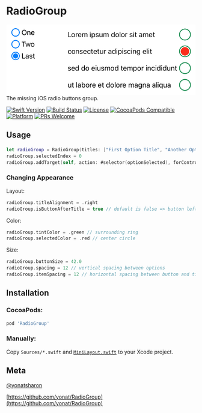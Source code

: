 # RadioGroup

<img align="right" src="Screenshots/RadioGroup.png">

The missing iOS radio buttons group.

[![Swift Version][swift-image]][swift-url]
[![Build Status][travis-image]][travis-url]
[![License][license-image]][license-url]
[![CocoaPods Compatible](https://img.shields.io/cocoapods/v/RadioGroup.svg)](https://img.shields.io/cocoapods/v/RadioGroup.svg)  
[![Platform](https://img.shields.io/cocoapods/p/RadioGroup.svg?style=flat)](http://cocoapods.org/pods/RadioGroup)
[![PRs Welcome](https://img.shields.io/badge/PRs-welcome-brightgreen.svg?style=flat-square)](http://makeapullrequest.com)

## Usage

```swift
let radioGroup = RadioGroup(titles: ["First Option Title", "Another Option Title", "Last"])
radioGroup.selectedIndex = 0
radioGroup.addTarget(self, action: #selector(optionSelected), forControlEvents: .valueChanged)
```

### Changing Appearance

Layout:

```swift
radioGroup.titleAlignment = .right
radioGroup.isButtonAfterTitle = true // default is false => button left (leading) relative to title
```

Color:

```swift
radioGroup.tintColor = .green // surrounding ring
radioGroup.selectedColor = .red // center circle
```

Size:

```swift
radioGroup.buttonSize = 42.0
radioGroup.spacing = 12 // vertical spacing between options
radioGroup.itemSpacing = 12 // horizontal spacing between button and title
```

## Installation

### CocoaPods:

```ruby
pod 'RadioGroup'
```

### Manually:

Copy `Sources/*.swift` and [`MiniLayout.swift`](https://github.com/yonat/MiniLayout) to your Xcode project.

## Meta

[@yonatsharon](https://twitter.com/yonatsharon)

[https://github.com/yonat/RadioGroup](https://github.com/yonat/RadioGroup)

[swift-image]:https://img.shields.io/badge/swift-4.2-orange.svg
[swift-url]: https://swift.org/
[license-image]: https://img.shields.io/badge/License-MIT-blue.svg
[license-url]: LICENSE.txt
[travis-image]: https://img.shields.io/travis/dbader/node-datadog-metrics/master.svg?style=flat-square
[travis-url]: https://travis-ci.org/dbader/node-datadog-metrics
[codebeat-image]: https://codebeat.co/badges/c19b47ea-2f9d-45df-8458-b2d952fe9dad
[codebeat-url]: https://codebeat.co/projects/github-com-vsouza-awesomeios-com
